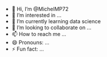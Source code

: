 - 👋 Hi, I’m @MichelMP72
- 👀 I’m interested in ...
- 🌱 I’m currently learning data science
- 💞️ I’m looking to collaborate on ...
- 📫 How to reach me ...
- 😄 Pronouns: ...
- ⚡ Fun fact: ...

<!---
MichelMP72/MichelMP72 is a ✨ special ✨ repository because its `README.md` (this file) appears on your GitHub profile.
You can click the Preview link to take a look at your changes.
--->
